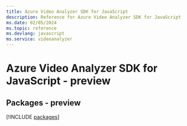 ```yaml
---
title: Azure Video Analyzer SDK for JavaScript
description: Reference for Azure Video Analyzer SDK for JavaScript
ms.date: 02/05/2024
ms.topic: reference
ms.devlang: javascript
ms.service: videoanalyzer
---
```

# Azure Video Analyzer SDK for JavaScript - preview
## Packages - preview
[!INCLUDE [packages](video-analyzer-index.md)]